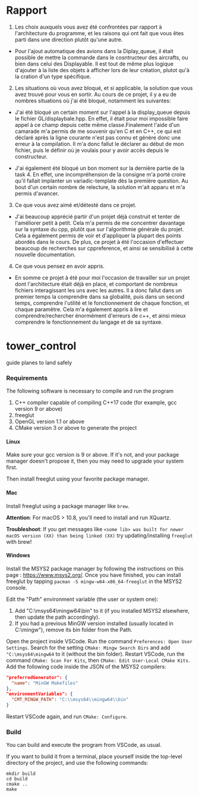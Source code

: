 # Rapport

1. Les choix auxquels vous avez été confrontées par rapport à l'architecture du programme, et les raisons qui ont fait que vous êtes parti dans une direction plutôt qu'une autre.

- Pour l'ajout automatique des avions dans la Diplay_queue, il était possible de mettre la commande dans le cosntructeur des aircrafts, ou bien dans celui des Displayable. Il est tout de même plus logique d'ajouter à la liste des objets à afficher lors de leur création, plutot qu'à la cration d'un type spécifique.

2. Les situations où vous avez bloqué, et si applicable, la solution que vous avez trouvé pour vous en sortir.
   Au cours de ce projet, il y a eu de nombres situations où j'ai été bloqué, notamment les suivantes:

- J'ai été bloqué un certain moment sur l'appel à la display_queue depuis le fichier GL/displaybale.hpp. En effet, il était pour moi impossible faire appel à ce champ depuis cette même classe.Finalement l'aide d'un camarade m'a permis de me souvenir qu'en C et en C++, ce qui est déclaré après la ligne courante n'est pas connu et génère donc une erreur à la compilation. Il m'a donc fallut le déclarer au début de mon fichier, puis le définir où je voulais pour y avoir accès depuis le constructeur.

- J'ai également été bloqué un bon moment sur la dernière partie de la task 4. En effet, une incompréhension de la consigne m'a porté croire qu'il fallait implanter un variadic-template dès la première question. Au bout d'un certain nombre de relecture, la solution m'ait apparu et m'a permis d'avancer.

3. Ce que vous avez aimé et/détesté dans ce projet.

- J'ai beaucoup apprécié partir d'un projet déjà construit et tenter de l'améliorer petit à petit. Cela m'a permis de me concentrer davantage sur la syntaxe du cpp, plutôt que sur l'algorithmie générale du projet.
  Cela a également permis de voir et d'appliquer la plupart des points abordés dans le cours. De plus, ce projet à été l'occasion d'effectuer beaucoup de recherches sur cppreference, et ainsi se sensibilisé à cette nouvelle documentation.

4. Ce que vous pensez en avoir appris.

- En somme ce projet à été pour moi l'occasion de travailler sur un projet dont l'architecture était déjà en place, et comportant de nombreux fichiers interagissant les uns avec les autres. Il a donc fallut dans un premier temps la comprendre dans sa globalité, puis dans un second temps, comprendre l'utilité et le fonctionnement de chaque fonction, et chaque paramètre.
  Cela m'a également appris à lire et comprendre/rechercher énormément d'erreurs de c++, et ainsi mieux comprendre le fonctionnement du langage et de sa syntaxe.

# tower_control

guide planes to land safely

### Requirements

The following software is necessary to compile and run the program

1. C++ compiler capable of compiling C++17 code (for example, gcc version 9 or above)
2. freeglut
3. OpenGL version 1.1 or above
4. CMake version 3 or above to generate the project

#### Linux

Make sure your gcc version is 9 or above.
If it's not, and your package manager doesn't propose it, then you may need to upgrade your system first.

Then install freeglut using your favorite package manager.

#### Mac

Install freeglut using a package manager like `brew`.

**Attention**:
For macOS > 10.8, you'll need to install and run XQuartz.

**Troubleshoot**:
If you get messages like `<some lib> was built for newer macOS version (XX) than being linked (XX)` try updating/installing `freeglut` with brew!

#### Windows

Install the MSYS2 package manager by following the instructions on this page : https://www.msys2.org/.
Once you have finished, you can install freeglut by tapping `pacman -S mingw-w64-x86_64-freeglut` in the MSYS2 console.

Edit the "Path" environment variable (the user or system one):

1. Add "C:\msys64\mingw64\bin" to it (if you installed MSYS2 elsewhere, then update the path accordingly).
2. If you had a previous MinGW version installed (usually located in C:\mingw"), remove its bin folder from the Path.

Open the project inside VSCode.
Run the command `Preferences: Open User Settings`.
Search for the setting `CMake: Mingw Search Dirs` and add `"C:\msys64\mingw64` to it (without the bin folder).
Restart VSCode, run the command `CMake: Scan For Kits`, then `CMake: Edit User-Local CMake Kits`.
Add the following code inside the JSON of the MSYS2 compilers:

```json
"preferredGenerator": {
  "name": "MinGW Makefiles"
},
"environmentVariables": {
  "CMT_MINGW_PATH": "C:\\msys64\\mingw64\\bin"
}
```

Restart VSCode again, and run `CMake: Configure`.

### Build

You can build and execute the program from VSCode, as usual.

If you want to build it from a terminal, place yourself inside the top-level directory of the project, and use the following commands:

```
mkdir build
cd build
cmake ..
make
```
